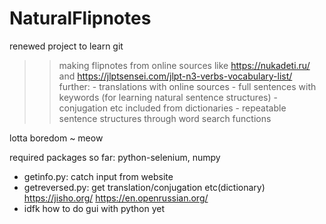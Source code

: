 # NaturalFlipnotes
renewed project to learn git

>> making flipnotes from online sources like https://nukadeti.ru/ and https://jlptsensei.com/jlpt-n3-verbs-vocabulary-list/
further: 
    - translations with online sources
    - full sentences with keywords (for learning natural sentence structures)
    - conjugation etc included from dictionaries
    - repeatable sentence structures through word search functions
   
lotta boredom ~ meow

required packages so far: python-selenium, numpy


- getinfo.py: catch input from website
- getreversed.py: get translation/conjugation etc(dictionary)  https://jisho.org/ https://en.openrussian.org/
- idfk how to do gui with python yet
